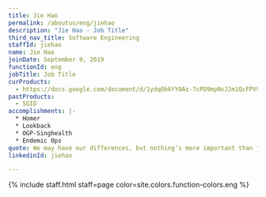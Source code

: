 ```yaml
---
title: Jie Hao
permalink: /aboutus/eng/jiehao
description: "Jie Hao - Job Title"
third_nav_title: Software Engineering
staffId: jiehao
name: Jie Hao
joinDate: September 9, 2019
functionId: eng
jobTitle: Job Title
curProducts:
  - https://docs.google.com/document/d/1ydqObkYY0Az-7cPD9mpNsJJm1QcFPV9cbtl6K5wWhto/edit
pastProducts:
  - SGID
accomplishments: |-
  * Homer
  * Lookback
  * OGP-Singhealth
  * Endemic Ops
quote: We may have our differences, but nothing’s more important than family.
linkedinId: jiehao

---
```


{% include staff.html staff=page color=site.colors.function-colors.eng %}
